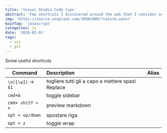 ```yaml
---
title: 'Visual Studio Code tips'
abstract: 'Few shortcuts I discovered around the web that I consider very helpful'
img: 'https://source.unsplash.com/1600x900/?nature,water'
mainTag: 'javascript'
categories: js
date: '2020-02-01'
tags:
  - vsc
  - git
---
```


Some useful shortcuts

| Command          | Description            | Alias  |
| -------------    |:----------------| ------------:|
| `\n([\w])` -> ` $1`      | togliere tutti gli a capo e mettere spazi Replace    |  |
| `cmd+b` | toggle sidebar    |  |
| `cmd+ shitf + v` | preview markdown    |  |
| `opt + up/down` | spostare riga    |  |
| `opt + z` | toggle wrap    |  |
